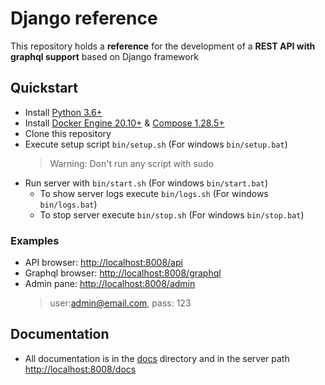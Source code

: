 # Django reference

This repository holds a **reference** for the development of a **REST API with graphql support** based on Django framework

## Quickstart

-   Install [Python 3.6+](https://www.python.org/downloads/)
-   Install [Docker Engine 20.10+](https://docs.docker.com/engine/install/) & [Compose 1.28.5+](https://docs.docker.com/compose/install/)
-   Clone this repository
-   Execute setup script `bin/setup.sh` (For windows `bin/setup.bat`)
    >   Warning: Don't run any script with sudo
-   Run server with `bin/start.sh` (For windows `bin/start.bat`)
    -   To show server logs execute `bin/logs.sh` (For windows `bin/logs.bat`)
    -   To stop server execute `bin/stop.sh` (For windows `bin/stop.bat`)

### Examples

-   API browser: [http://localhost:8008/api](http://localhost:8008/api)
-   Graphql browser: [http://localhost:8008/graphql](http://localhost:8008/graphql)
-   Admin pane: [http://localhost:8008/admin](http://localhost:8008/admin)
    >   user:admin@email.com, pass: 123

## Documentation

-   All documentation is in the [docs](./docs/010_general.md) directory and in the server path [http://localhost:8008/docs](http://localhost:8008/docs)